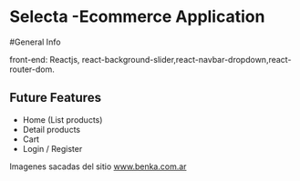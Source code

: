# Selecta -Ecommerce Application

#General Info

front-end: Reactjs, react-background-slider,react-navbar-dropdown,react-router-dom.

## Future Features

- Home (List products)
- Detail products
- Cart
- Login / Register

Imagenes sacadas del sitio www.benka.com.ar
